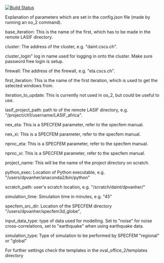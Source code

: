 [![Build Status](https://travis-ci.org/michael-afanasiev/OvalOffice.svg?branch=master)](https://travis-ci.org/michael-afanasiev/OvalOffice)


Explanation of parameters which are set in the config.json file (made by running an oo_2 command).

base_iteration: This is the name of the first, which has to be made in the remote LASIF directory.

cluster: The address of the cluster, e.g. "daint.cscs.ch".

cluster_login" log in name used for logging in onto the cluster. Make sure password free login is setup.

firewall: The address of the firewall, e.g. "ela.cscs.ch".

first_iteration: This is the name of the first iteration, which is used to get the selected windows from. 

iteration_to_update: This is currently not used in oo_2, but could be useful to use.

lasif_project_path: path to of the remote LASIF directory, e.g. "/project/ch1/username/LASIF_africa".

nex_eta: This is a SPECFEM parameter, refer to the specfem manual.

nex_xi: This is a SPECFEM parameter, refer to the specfem manual.

nproc_eta: This is a SPECFEM parameter, refer to the specfem manual.

nproc_xi: This is a SPECFEM parameter, refer to the specfem manual.

project_name: This will be the name of the project directory on scratch.

python_exec: Location of Python executable, e.g. "/users/dpvanher/anaconda2/bin/python"

scratch_path: user's scratch location, e.g. "/scratch/daint/dpvanher/"

simulation_time: Simulation time in minutes, e.g. "45"

specfem_src_dir: Location of the SPECFEM directory "/users/dpvanher/specfem3d_globe",

input_data_type: type of data used for modelling. Set to "noise" for noise cross-correlations, set to "earthquake" when using earthquake data.

simulation_type: Type of simulation to be performed by SPECFEM "regional" or "global"

For further settings check the templates in the oval_office_2/templates directory

